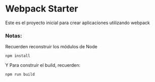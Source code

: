 # Webpack Starter

Este es el proyecto inicial para crear aplicaciones utilizando webpack

### Notas:
Recuerden reconstruir los módulos de Node
```
npm install
```

Y Para construir el build, recuerden:
```
npm run build
```